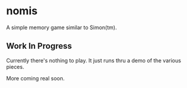 nomis
=====
A simple memory game similar to Simon(tm).

## Work In Progress
Currently there's nothing to play. It just runs thru a demo of the various
pieces.

More coming real soon.
